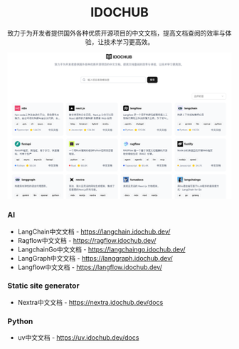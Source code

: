 <div align="center">
    <h1>IDOCHUB</h1>
    <p>致力于为开发者提供国外各种优质开源项目的中文文档，提高文档查阅的效率与体验，让技术学习更高效。</p>
    <img src="/public/imgs/site.png" alt="站点截图" />
</div>

### AI
* LangChain中文文档 - https://langchain.idochub.dev/
* Ragflow中文文档 - https://ragflow.idochub.dev/
* LangchainGo中文文档 - https://langchaingo.idochub.dev/
* LangGraph中文文档 - https://langgraph.idochub.dev/
* Langflow中文文档 - https://langflow.idochub.dev/

### Static site generator
* Nextra中文文档 - https://nextra.idochub.dev/docs

### Python
* uv中文文档 - https://uv.idochub.dev/docs


